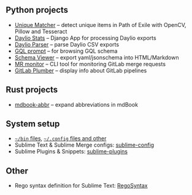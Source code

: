 ## Python projects

- [Unique Matcher](https://github.com/staticf0x/unique-matcher) – detect unique items in Path of Exile with OpenCV, Pillow and Tesseract
- [Daylio Stats](https://github.com/staticf0x/daylio-stats) – Django App for processing Daylio exports
- [Daylio Parser](https://github.com/staticf0x/daylio-parser) – parse Daylio CSV exports
- [GQL prompt](https://github.com/staticf0x/gql-prompt) – for browsing GQL schema
- [Schema Viewer](https://github.com/staticf0x/schema-viewer) – export yaml/jsonschema into HTML/Markdown
- [MR monitor](https://github.com/staticf0x/mrmonitor) – CLI tool for monitoring GitLab merge requests
- [GitLab Plumber](https://github.com/staticf0x/gitlab-plumber) – display info about GitLab pipelines

## Rust projects

- [mdbook-abbr](https://github.com/staticf0x/mdbook-abbr) – expand abbreviations in mdBook

## System setup

- [`~/bin` files](https://github.com/staticf0x/bin), [`~/.config` files and other](https://github.com/staticf0x/config)
- Sublime Text & Sublime Merge configs: [sublime-config](https://github.com/staticf0x/sublime-config)
- Sublime Plugins & Snippets: [sublime-plugins](https://github.com/staticf0x/sublime-plugins)

## Other

- Rego syntax definition for Sublime Text: [RegoSyntax](https://github.com/staticf0x/RegoSyntax)
